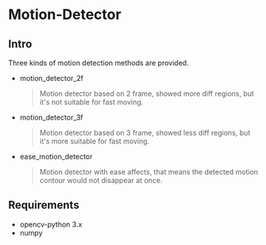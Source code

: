 # Motion-Detector

## Intro
Three kinds of motion detection methods are provided.
- motion_detector_2f
  > Motion detector based on 2 frame, showed more diff regions, but it's not suitable for fast moving.
- motion_detector_3f
  > Motion detector based on 3 frame, showed less diff regions, but it's more suitable for fast moving. 
- ease_motion_detector
  > Motion detector with ease affects, that means the detected motion contour would not disappear at once.

## Requirements 
-  opencv-python 3.x
-  numpy
